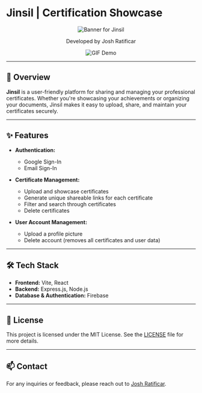 # Jinsil | Certification Showcase

<p align="center">
  <img src="https://github.com/user-attachments/assets/42232c7e-ced0-4538-baf0-d1bac2e4cd5f" alt="Banner for Jinsil">
</p>

<p align="center">
  Developed by Josh Ratificar
</p>

<p align="center">
  <img src="path_to_my_demo.gif" alt="GIF Demo">
</p>

---

## 🚀 Overview

**Jinsil** is a user-friendly platform for sharing and managing your professional certificates. Whether you're showcasing your achievements or organizing your documents, Jinsil makes it easy to upload, share, and maintain your certificates securely.

---

## ✨ Features

- **Authentication:**
  - Google Sign-In
  - Email Sign-In

- **Certificate Management:**
  - Upload and showcase certificates
  - Generate unique shareable links for each certificate
  - Filter and search through certificates
  - Delete certificates

- **User Account Management:**
  - Upload a profile picture
  - Delete account (removes all certificates and user data)

---

## 🛠 Tech Stack

- **Frontend:** Vite, React
- **Backend:** Express.js, Node.js
- **Database & Authentication:** Firebase

---

## 📜 License

This project is licensed under the MIT License. See the [LICENSE](LICENSE) file for more details.

---

## 📫 Contact

For any inquiries or feedback, please reach out to [Josh Ratificar](mailto:ratificarjosh@example.com).
